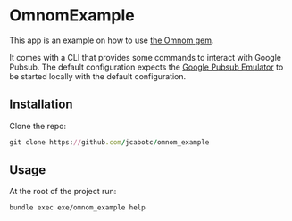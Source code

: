 # OmnomExample

This app is an example on how to use [the Omnom gem](https://github.com/jcabotc/omnom).

It comes with a CLI that provides some commands to interact with Google Pubsub. The default configuration expects the [Google Pubsub Emulator](#) to be started locally with the default configuration.

## Installation

Clone the repo:

```ruby
git clone https://github.com/jcabotc/omnom_example
```

## Usage

At the root of the project run:

```
bundle exec exe/omnom_example help
```
